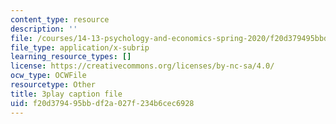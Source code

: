 ```yaml
---
content_type: resource
description: ''
file: /courses/14-13-psychology-and-economics-spring-2020/f20d379495bbdf2a027f234b6cec6928_JXRd60knm-A.srt
file_type: application/x-subrip
learning_resource_types: []
license: https://creativecommons.org/licenses/by-nc-sa/4.0/
ocw_type: OCWFile
resourcetype: Other
title: 3play caption file
uid: f20d3794-95bb-df2a-027f-234b6cec6928
---
```

